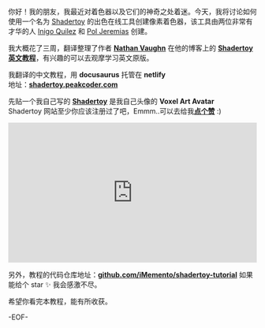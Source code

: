 你好！我的朋友，我最近对着色器以及它们的神奇之处着迷。今天，我将讨论如何使用一个名为 [Shadertoy](https://www.shadertoy.com/) 的出色在线工具创建像素着色器，该工具由两位非常有才华的人 [Inigo Quilez](https://www.iquilezles.org/) 和 [Pol Jeremias](http://www.poljeremias.com/) 创建。

我大概花了三周，翻译整理了作者 [**Nathan Vaughn**](https://inspirnathan.com/about) 在他的博客上的 [**Shadertoy 英文教程**](https://inspirnathan.com/posts/47-shadertoy-tutorial-part-1)，有兴趣的可以去观摩学习英文原版。

我翻译的中文教程，用 **docusaurus** 托管在 **netlify**     
地址：[**shadertoy.peakcoder.com**](https://shadertoy.peakcoder.com)

先贴一个我自己写的 [**Shadertoy**](https://www.shadertoy.com/view/XX3cDr) 是我自己头像的 **Voxel Art Avatar**      
Shadertoy 网站至少你应该注册过了吧，Emmm..可以去给我[**点个赞**](https://www.shadertoy.com/view/XX3cDr) :)

<div style="position: relative; width: 100%; padding-top: 56.25%;"> <!-- 16:9比例 -->
  <iframe src="https://www.shadertoy.com/embed/XX3cDr?gui=true&t=10&paused=false&muted=false" allowfullscreen style="position: absolute; top: 0; left: 0; width: 100%; height: 100%; border: none;"></iframe>
</div>



另外，教程的代码仓库地址：[**github.com/iMemento/shadertoy-tutorial**](https://github.com/iMemento/shadertoy-tutorial) 如果能给个 star ✨ 我会感激不尽。

希望你看完本教程，能有所收获。

-EOF-
